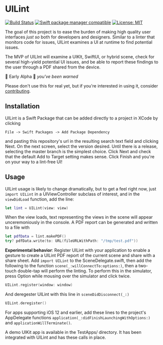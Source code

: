 # UILint

[![Build Status](https://app.bitrise.io/app/5571d1f22e8bc4dd/status.svg?token=iDAtzso4K447H1xEf55VoA&branch=master)](https://app.bitrise.io/app/5571d1f22e8bc4dd)
[![Swift package manager compatible](https://img.shields.io/badge/SPM-compatible-brightgreen)](https://swift.org/package-manager/)
[![License: MIT](https://img.shields.io/badge/License-MIT-yellow.svg)](https://opensource.org/licenses/MIT)

The goal of this project is to ease the burden of making high quality user interfaces _just so_ both for developers and designers. Similar to a linter that monitors code for issues, UILint examines a UI at runtime to find potential issues.

The MVP of UILInt will examine a UIKIt, SwiftUI, or hybrid scene, check for several high-yield potential UI issues, and be able to report these findings to the user through a PDF shared from the device.

🚨 Early Alpha 🚨 _you've been warned_

Please don't use this for real yet, but if you're interested in using it, consider [contributing](https://github.com/qmchenry/UILint/projects/1).

## Installation

UILint is a Swift Package that can be added directly to a project in XCode by clicking

`File -> Swift Packages -> Add Package Dependency`

and pasting this repository's url in the resulting search text field and clicking Next. On the next screen, select the version desired. Until there is a release, selecting the master branch is the simplest choice. Click Next and check that the default Add to Target setting makes sense. Click Finish and you're on your way to a lint-free UI!

## Usage

UILint usage is likely to change dramatically, but to get a feel right now, just `import UILint` in a UIViewController subclass of interest, and in the `viewDidLoad` function, add the line:

```swift
let lint = UILint(view: view)
```

When the view loads, text representing the views in the scene will appear unceremoniously in the console. A PDF report can be generated and written to a file with

```swift
let pdfData = lint.makePDF()
try? pdfData.write(to: URL(fileURLWithPath: "/tmp/test.pdf"))
```

**Experimental behavior**: Register UILint with your application to enable a gesture to create a UILint PDF report of the current scene and share with a share sheet. 
Add `import UILint` to the SceneDelegate.swift, then add the following to the function `scene(_:willConnectTo:options:)`, then a two-touch double-tap will perform the linting. To perform 
this in the simulator, press Option while mousing over the simulator and click twice.

```swift
UILint.register(window: window)
```
And deregester UILint with this line in `sceneDidDisconnect(_:)`

```swift
UILint.deregister()
```
For apps supporting iOS 12 and earlier, add these lines to the project's AppDelegate functions `application(_:didFinishLaunchingWithOptions:)` and `applicationWillTerminate()`.

A demo UIKit app is available in the TestApps/ directory. It has been integrated with UILint and has these calls in place.
